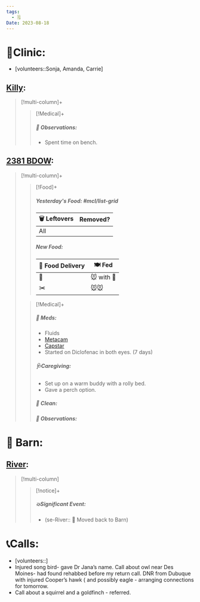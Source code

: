 ```yaml
---
tags:
  - 🗒️
Date: 2023-08-18
---
```


# 🏥Clinic:
- [volunteers::Sonja, Amanda, Carrie]

## [Killy](../RARE%20Birds/Ed%20Birds/Killy.md):
> [!multi-column]+
>
>> [!Medical]+
>> ##### 🔭 Observations:
>> - Spent time on bench.

## [2381 BDOW](../RARE%20Birds/2381%20BDOW.md):
> [!multi-column]+
>
>> [!Food]+
>> ##### Yesterday's Food: #mcl/list-grid
>> |🗑️ Leftovers| Removed?
>> |---|---|
>>|All|
>>
>> ##### New Food:
>> |🚚 Food Delivery| 🍽️ Fed|
>> |---|---|
>>|🫱|🐭 with 💊|
>>|✂️|🐭🐭|
>
>> [!Medical]+
>> ##### 💊 Meds:
>> - Fluids
>> - [Metacam](../Admin/Codes/Medication/Metacam.md)
>> - [Capstar](../Admin/Codes/Medication/Capstar.md)
>> - Started on Diclofenac in both eyes. (7 days)
>>
>> ##### 🩺Caregiving:
>> - Set up on a warm buddy with a rolly bed. 
>> - Gave a perch option.
>>
>>##### 🫧 Clean:
>>
>> ##### 🔭 Observations:

# 🏡 Barn:
## [River](../RARE%20Birds/Ed%20Birds/River.md):
> [!multi-column]
>
>> [!notice]+
>> ##### 💥Significant Event:
>>- (se-River:: 🏡 Moved back to Barn)
>>

# 📞Calls:
- [volunteers::]
- Injured song bird- gave Dr Jana’s name. Call about owl near Des Moines- had found rehabbed before my return call. DNR from Dubuque with injured Cooper’s hawk ( and possibly eagle - arranging connections for tomorrow.
- Call about a squirrel and a goldfinch - referred.

